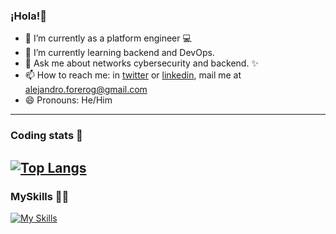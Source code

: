 ### ¡Hola!🎑

- 🔭 I’m currently as a platform engineer 💻
- 🌱 I’m currently learning backend and DevOps.
- 💬 Ask me about networks cybersecurity and backend. ✨
- 📫 How to reach me: in [twitter](https://twitter.com/NeveCodeSTUFF) or [linkedin](https://www.linkedin.com/in/alejandroforerog/), mail me at alejandro.forerog@gmail.com
- 😄 Pronouns: He/Him
---
### Coding stats 🚀
[![Top Langs](https://github-readme-stats-git-masterrstaa-rickstaa.vercel.app/api/top-langs/?username=AlejandroForeroG&&hide_border=true&card_width=500E&theme=codeSTACKr&show_icons=true&hide_title=true)](https://github.com/anuraghazra/github-readme-stats)
---
### MySkills 👨‍💻

  [![My Skills](https://skillicons.dev/icons?i=js,java,python,aws,nodejs,express,angular,react,postgres,mysql,docker,css,html)](https://skillicons.dev)
